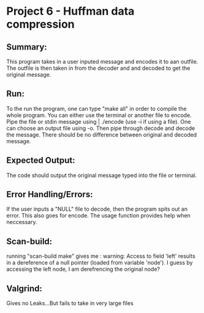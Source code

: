 # Project 6 - Huffman data compression

## Summary:
This program takes in a user inputed message and encodes it to aan outfile. The outfile is then taken in from the decoder and and decoded to get the original message.

## Run:
To the run the program, one can type "make all" in order to compile the whole program. You can either use the terminal or another file to encode. Pipe the file or stdin message using | ./encode (use -i if using a file). One can choose an output file using -o. Then pipe through decode and decode the message. There should be no difference between original and decoded message.

## Expected Output:
The code should output the original message typed into the file or terminal.

## Error Handling/Errors:
If the user inputs a "NULL" file to decode, then the program spits out an error. This also goes for encode. The usage function provides help when neccessary.

## Scan-build:
running "scan-build make" gives me : warning: Access to field 'left' results in a dereference of a null pointer (loaded from variable 'node'). I guess by accessing the left node, I am derefrencing the original node?

## Valgrind:
Gives no Leaks...But fails to take in very large files


